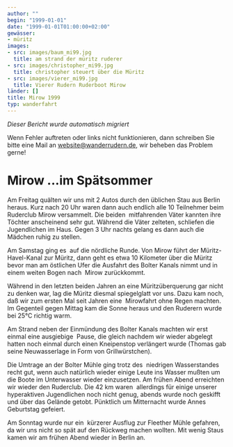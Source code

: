 ```yaml
---
author: ""
begin: "1999-01-01"
date: "1999-01-01T01:00:00+02:00"
gewässer:
- müritz
images:
- src: images/baum_mi99.jpg
  title: am strand der müritz ruderer
- src: images/christopher_mi99.jpg
  title: christopher steuert über die Müritz
- src: images/vierer_mi99.jpg
  title: Vierer Rudern Ruderboot Mirow
länder: []
title: Mirow 1999
typ: wanderfahrt
---
```



*Dieser Bericht wurde automatisch migriert*

Wenn Fehler auftreten oder links nicht funktionieren, dann schreiben Sie bitte eine Mail an website@wanderrudern.de, wir beheben das Problem gerne!



# Mirow ...im Spätsommer


Am Freitag quälten wir uns mit 2 Autos durch den üblichen Stau aus Berlin heraus. Kurz nach 20 Uhr waren dann auch endlich alle 10 Teilnehmer beim Ruderclub Mirow versammelt. Die beiden  mitfahrenden Väter kannten ihre Töchter anscheinend sehr gut. Während die Väter zelteten, schliefen die Jugendlichen im Haus. Gegen 3 Uhr nachts gelang es dann auch die Mädchen ruhig zu stellen.

Am Samstag ging es  auf die nördliche Runde. Von Mirow führt der Müritz-Havel-Kanal zur Müritz, dann geht es etwa 10 Kilometer über die Müritz bevor man am östlichen Ufer die Ausfahrt des Bolter Kanals nimmt und in einem weiten Bogen nach  Mirow zurückkommt.

Während in den letzten beiden Jahren an eine Müritzüberquerung gar nicht zu denken war, lag die Müritz diesmal spiegelglatt vor uns. Dazu kam noch, daß wir zum ersten Mal seit Jahren eine  Mirowfahrt ohne Regen machten. Im Gegenteil gegen Mittag kam die Sonne heraus und den Ruderern wurde bei 25°C richtig warm.

Am Strand neben der Einmündung des Bolter Kanals machten wir erst einmal eine ausgiebige  Pause, die gleich nachdem wir wieder abgelegt hatten noch einmal durch einen Kneipenstop verlängert wurde (Thomas gab seine Neuwasserlage in Form von Grillwürstchen).

Die Umtrage an der Bolter Mühle ging trotz des  niedrigen Wasserstandes recht gut, wenn auch natürlich wieder einige Leute ins Wasser mußten um die Boote im Unterwasser wieder einzusetzen. Am frühen Abend erreichten wir wieder den Ruderclub. Die 42 km waren  allerdings für einige unserer hyperaktiven Jugendlichen noch nicht genug, abends wurde noch geskifft und über das Gelände getobt. Pünktlich um Mitternacht wurde Annes Geburtstag gefeiert.

Am Sonntag wurde nur ein  kürzerer Ausflug zur Fleether Mühle gefahren, da wir uns nicht so spät auf den Rückweg machen wollten. Mit wenig Staus kamen wir am frühen Abend wieder in Berlin an.